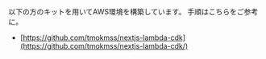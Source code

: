 以下の方のキットを用いてAWS環境を構築しています。
手順はこちらをご参考に。

* [https://github.com/tmokmss/nextjs-lambda-cdk](https://github.com/tmokmss/nextjs-lambda-cdk/) 

<!-- 
# AWS CDK sample for Next.js standalone on AWS Lambda
This is a sample project to deploy Next.js standalone mode to AWS Lambda and Amazon API Gateway.

![Architecture](public/architecture.png)

## Deploy
You need the following tools to deploy this sample:

* [Node.js](https://nodejs.org/en/download/) (>= v16)
* [Docker](https://docs.docker.com/get-docker/)
* [AWS CLI](https://docs.aws.amazon.com/cli/latest/userguide/getting-started-install.html) and a configured IAM profile

Then run the following commands:

```sh
cd cdk
npm ci
npx cdk bootstrap
npx cdk deploy
```

You can also deploy your changes to frontend code instantly by the following command:

```sh
npx cdk deploy --hotswap
```

## Clean up
To avoid incurring future charges, clean up the resources you created.

You can remove all the AWS resources deployed by this sample running the following command:

```sh
npx cdk destroy --force
``` -->
